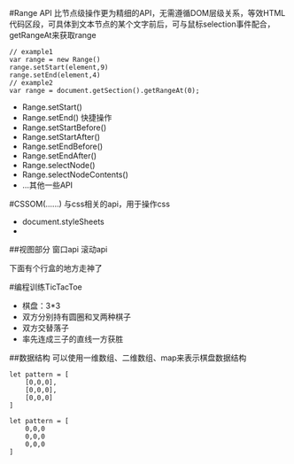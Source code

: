 #Range API
比节点级操作更为精细的API，无需遵循DOM层级关系，等效HTML代码区段，可具体到文本节点的某个文字前后，可与鼠标selection事件配合，getRangeAt来获取range
```
// example1
var range = new Range()
range.setStart(element,9)
range.setEnd(element,4)
// example2
var range = document.getSection().getRangeAt(0);
```
- Range.setStart()
- Range.setEnd()
快捷操作
- Range.setStartBefore()
- Range.setStartAfter()
- Range.setEndBefore()
- Range.setEndAfter()
- Range.selectNode()
- Range.selectNodeContents()
- ...其他一些API

#CSSOM(......)
与css相关的api，用于操作css
- document.styleSheets
- 

##视图部分
窗口api
滚动api

下面有个行盒的地方走神了

#编程训练TicTacToe
- 棋盘：3*3
- 双方分别持有圆圈和叉两种棋子
- 双方交替落子
- 率先连成三子的直线一方获胜

##数据结构
可以使用一维数组、二维数组、map来表示棋盘数据结构
```
let pattern = [
    [0,0,0],
    [0,0,0],
    [0,0,0]
]

let pattern = [ 
    0,0,0
    0,0,0
    0,0,0    
]
```
